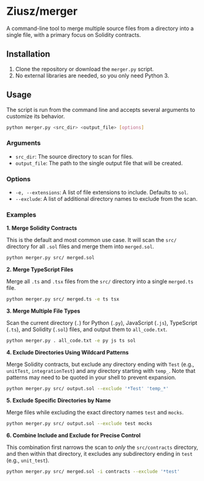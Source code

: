 # Ziusz/merger

A command-line tool to merge multiple source files from a directory into a single file, with a primary focus on Solidity contracts.

## Installation

1.  Clone the repository or download the `merger.py` script.
2.  No external libraries are needed, so you only need Python 3.

## Usage

The script is run from the command line and accepts several arguments to customize its behavior.

```bash
python merger.py <src_dir> <output_file> [options]
```

### Arguments

-   `src_dir`: The source directory to scan for files.
-   `output_file`: The path to the single output file that will be created.

### Options

-   `-e, --extensions`: A list of file extensions to include. Defaults to `sol`.
-   `--exclude`: A list of additional directory names to exclude from the scan.

### Examples

**1. Merge Solidity Contracts**

This is the default and most common use case. It will scan the `src/` directory for all `.sol` files and merge them into `merged.sol`.

```bash
python merger.py src/ merged.sol
```

**2. Merge TypeScript Files**

Merge all `.ts` and `.tsx` files from the `src/` directory into a single `merged.ts` file.

```bash
python merger.py src/ merged.ts -e ts tsx
```

**3. Merge Multiple File Types**

Scan the current directory (`.`) for Python (`.py`), JavaScript (`.js`), TypeScript (`.ts`), and Solidity (`.sol`) files, and output them to `all_code.txt`.

```bash
python merger.py . all_code.txt -e py js ts sol
```

**4. Exclude Directories Using Wildcard Patterns**

Merge Solidity contracts, but exclude any directory ending with `Test` (e.g., `unitTest`, `integrationTest`) and any directory starting with `temp_`. Note that patterns may need to be quoted in your shell to prevent expansion.

```bash
python merger.py src/ output.sol --exclude '*Test' 'temp_*'
```

**5. Exclude Specific Directories by Name**

Merge files while excluding the exact directory names `test` and `mocks`.

```bash
python merger.py src/ output.sol --exclude test mocks
```

**6. Combine Include and Exclude for Precise Control**

This combination first narrows the scan to *only* the `src/contracts` directory, and then within that directory, it excludes any subdirectory ending in `test` (e.g., `unit_test`).

```bash
python merger.py src/ merged.sol -i contracts --exclude '*test'
```